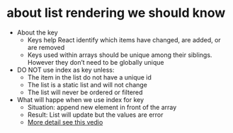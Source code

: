 # about list rendering we should know
- About the key
    - Keys help React identify which items have changed, are added, or are removed
    - Keys used within arrays should be unique among their siblings. However they don’t need to be globally unique
- DO NOT use index as key unless:
    - The item in the list do not have a unique id
    - The list is a static list and will not change
    - The list will never be ordered or filtered
- What will happe when we use index for key
    - Situation: append new element in front of the array
    - Result: List will update but the values are error
    - [More detail see this vedio](https://youtu.be/xlPxnc5uUPQ?t=240)